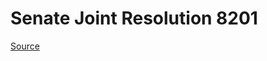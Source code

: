 # Senate Joint Resolution 8201

[Source](http://lawfilesext.leg.wa.gov/biennium/2021-22/Pdf/Bills/Senate%20Joint%20Resolutions/8201.pdf)